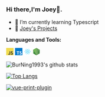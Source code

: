 ### Hi there,I'm Joey👋.

- 🌱 I’m currently learning Typescript
- 🎁 [Joey's Projects](https://burning1993.github.io/)

**Languages and Tools:**

<code><img height="20" src="https://raw.githubusercontent.com/github/explore/80688e429a7d4ef2fca1e82350fe8e3517d3494d/topics/javascript/javascript.png"></code>
<code><img height="20" src="https://raw.githubusercontent.com/github/explore/80688e429a7d4ef2fca1e82350fe8e3517d3494d/topics/typescript/typescript.png"></code>
<code><img height="20" src="https://raw.githubusercontent.com/github/explore/80688e429a7d4ef2fca1e82350fe8e3517d3494d/topics/react/react.png"></code>
<code><img height="20" src="https://raw.githubusercontent.com/github/explore/80688e429a7d4ef2fca1e82350fe8e3517d3494d/topics/nodejs/nodejs.png"></code>

![BurNing1993's github stats](https://github-readme-stats.vercel.app/api?username=BurNing1993&show_icons=true&theme=radical)


[![Top Langs](https://github-readme-stats.vercel.app/api/top-langs/?username=BurNing1993)](https://github.com/anuraghazra/github-readme-stats)

[![vue-print-plugin](https://github-readme-stats.vercel.app/api/pin/?username=BurNing1993&repo=vue-print-plugin)](https://github.com/anuraghazra/github-readme-stats)
